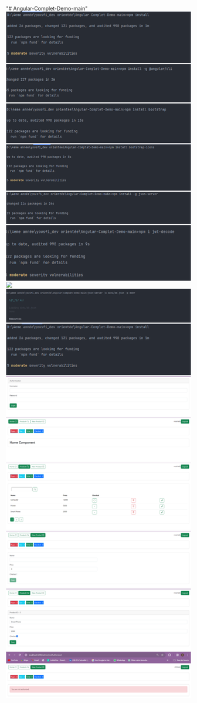 "# Angular-Complet-Demo-main" 
<img src="angular/npm install.png">
<img src="angular/pip angular.png">
<img src="angular/bootstrap.png">
<img src="angular/bootstrap-icons.png">
<img src="angular/json server.png">
<img src="angular/jwt.png">
<img src="angularjwt.com.png">
<img src="angular/run json-server.png">
<img src="angular/npm install.png">
<img src="angular/login.png">
<img src="angular/home.png">
<img src="angular/products.png">
<img src="angular/new.png">
<img src="angular/edit.png">
<img src="angular/notAuthorized.png">
